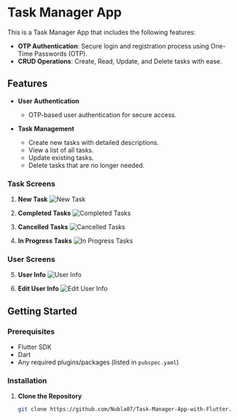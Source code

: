 # Task Manager App

This is a Task Manager App that includes the following features:

- **OTP Authentication**: Secure login and registration process using One-Time Passwords (OTP).
- **CRUD Operations**: Create, Read, Update, and Delete tasks with ease.

## Features

- **User Authentication**
  - OTP-based user authentication for secure access.
  
- **Task Management**
  - Create new tasks with detailed descriptions.
  - View a list of all tasks.
  - Update existing tasks.
  - Delete tasks that are no longer needed.

### Task Screens

1. **New Task**
   ![New Task](screenshots/new_task.png)

2. **Completed Tasks**
   ![Completed Tasks](screenshots/completed.png)

3. **Cancelled Tasks**
   ![Cancelled Tasks](screenshots/cancelled.png)

4. **In Progress Tasks**
   ![In Progress Tasks](screenshots/in_progress.png)

### User Screens

5. **User Info**
   ![User Info](screenshots/user_info.png)

6. **Edit User Info**
   ![Edit User Info](screenshots/edit_user_info.png)
## Getting Started

### Prerequisites

- Flutter SDK
- Dart
- Any required plugins/packages (listed in `pubspec.yaml`)

### Installation

1. **Clone the Repository**
   ```sh
   git clone https://github.com/Nubla07/Task-Manager-App-with-Flutter.git




